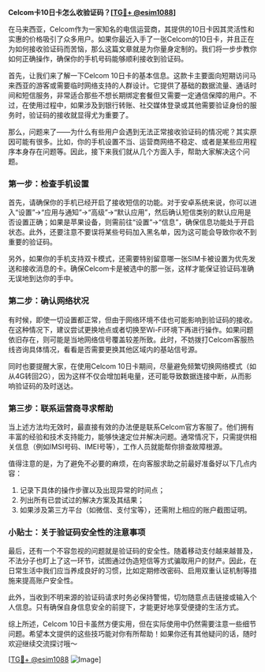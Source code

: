 **Celcom卡10日卡怎么收验证码？[[TG💪+ @esim1088](https://t.me/s/esim1088)]**

在马来西亚，Celcom作为一家知名的电信运营商，其提供的10日卡因其灵活性和实惠的价格吸引了众多用户。如果你最近入手了一张Celcom的10日卡，并且正在为如何接收验证码而苦恼，那么这篇文章就是为你量身定制的。我们将一步步教你如何正确操作，确保你的手机号码能够顺利接收到验证码。

首先，让我们来了解一下Celcom 10日卡的基本信息。这款卡主要面向短期访问马来西亚的游客或需要临时网络支持的人群设计。它提供了基础的数据流量、通话时间和短信服务，非常适合那些不想长期绑定套餐但又需要一定通信保障的用户。不过，在使用过程中，如果涉及到银行转账、社交媒体登录或其他需要验证身份的服务时，验证码的接收就显得尤为重要了。

那么，问题来了——为什么有些用户会遇到无法正常接收验证码的情况呢？其实原因可能有很多。比如，你的手机设置不当、运营商网络不稳定、或者是某些应用程序本身存在问题等。因此，接下来我们就从几个方面入手，帮助大家解决这个问题。

### 第一步：检查手机设置

首先，请确保你的手机已经开启了接收短信的功能。对于安卓系统来说，你可以进入“设置”→“应用与通知”→“高级”→“默认应用”，然后确认短信类别的默认应用是否设置正确；如果是苹果设备，则需前往“设置”→“信息”，确保信息功能处于开启状态。此外，还要注意不要误将某些号码加入黑名单，因为这可能会导致你收不到重要的验证码。

另外，如果你的手机支持双卡模式，还需要特别留意哪一张SIM卡被设置为优先发送和接收消息的卡。确保Celcom卡是被选中的那一张，这样才能保证验证码准确无误地到达你的手中。

### 第二步：确认网络状况

有时候，即使一切设置都正常，但由于网络环境不佳也可能影响到验证码的接收。在这种情况下，建议尝试更换地点或者切换至Wi-Fi环境下再进行操作。如果问题依旧存在，则可能是当地网络信号覆盖较差所致。此时，不妨拨打Celcom客服热线咨询具体情况，看看是否需要更换其他区域内的基站信号源。

同时也要提醒大家，在使用Celcom 10日卡期间，尽量避免频繁切换网络模式（如从4G转回2G），因为这样不仅会增加耗电量，还可能导致数据连接中断，从而影响验证码的及时送达。

### 第三步：联系运营商寻求帮助

当上述方法均无效时，最直接有效的办法便是联系Celcom官方客服了。他们拥有丰富的经验和技术支持能力，能够快速定位并解决问题。通常情况下，只需提供相关信息（例如IMSI号码、IMEI号等），工作人员就能帮你排查故障根源。

值得注意的是，为了避免不必要的麻烦，在向客服求助之前最好准备好以下几点内容：
1. 记录下具体的操作步骤以及出现异常的时间点；
2. 列出所有已尝试过的解决方案及其结果；
3. 如果涉及第三方平台（如微信、支付宝等），还需附上相应的账户截图证明。

### 小贴士：关于验证码安全性的注意事项

最后，还有一个不容忽视的问题就是验证码的安全性。随着移动支付越来越普及，不法分子也盯上了这一环节，试图通过伪造短信等方式骗取用户的财产。因此，在日常生活中我们应当养成良好的习惯，比如定期修改密码、启用双重认证机制等措施来提高账户安全性。

此外，当收到不明来源的验证码请求时务必保持警惕，切勿随意点击链接或输入个人信息。只有确保自身信息安全的前提下，才能更好地享受便捷的生活方式。

综上所述，Celcom 10日卡虽然方便实用，但在实际使用中仍然需要注意一些细节问题。希望本文提供的这些技巧能对你有所帮助！如果你还有其他疑问的话，随时欢迎继续交流探讨哦～ 

[[TG💪+ @esim1088](https://t.me/s/esim1088) ![Image](https://i.postimg.cc/4NQfJmqS/Snipaste-2025-05-13-00-14-12.png)]